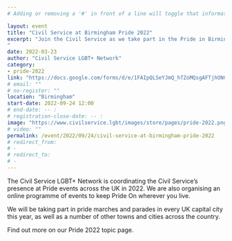 ```yaml
---
# Adding or removing a '#' in front of a line will toggle that information off and on from being processed. 

layout: event
title: "Civil Service at Birmingham Pride 2022"
excerpt: "Join the Civil Service as we take part in the Pride in Birmingham.
"
date: 2022-03-23
author: "Civil Service LGBT+ Network"
category: 
- pride-2022
link: "https://docs.google.com/forms/d/e/1FAIpQLSeYJmQ_hTZoMQsgAFTjhONCPNBYGJi0VUNCJYVt1r-NbWpw8Q/viewform?usp=sf_link"
# email: ""
# no-register: ""
location: "Birmingham"
start-date: 2022-09-24 12:00
# end-date: -- :
# registration-close-date: -- :
image: "https://www.civilservice.lgbt/images/store/pages/pride-2022.png"
# video: ""
permalink: /event/2022/09/24/civil-service-at-birmingham-pride-2022
# redirect_from: 
# - 
# redirect_to: 
# - 
---
```


The Civil Service LGBT+ Network is coordinating the Civil Service’s presence at Pride events across the UK in 2022. We are also organising an online programme of events to keep Pride On wherever you live.

We will be taking part in pride marches and parades in every UK capital city this year, as well as a number of other towns and cities across the country.

Find out more on our Pride 2022 topic page.
